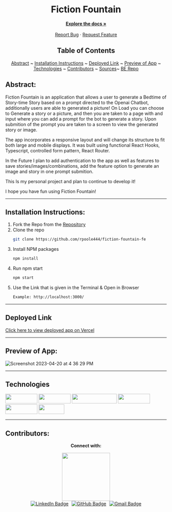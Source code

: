 <div align="center">
<h1> Fiction Fountain </h1>
</div>
  <p align="center">
    <a href="https://github.com/rpoole444/fiction-fountain-fe"><strong>Explore the docs »</strong></a>
    <br />
    <br />
    <a href="https://github.com/rpoole444/fiction-fountain-fe/issues">Report Bug</a>
    ·
    <a href="[https://github.com/rpoole444/fiction-fountain-fe/issues](https://github.com/rpoole444/fiction-fountain-fe/issues)">Request Feature</a>
  </p>

</div>

<div align="center">

## Table of Contents

[Abstract](#abstract) ~
[Installation Instructions](#installation-instructions) ~
[Deployed Link](#deployed-link) ~
[Preview of App](#preview-of-app) ~
[Technologies](#technologies) ~
[Contributors](#contributors) ~
[Sources](#sources)~
[BE Repo](https://github.com/grant-guru/grant_guru_be)

</div>

<div>

## Abstract:

[//]: <> (Briefly describe what you built and its features. What problem is the app solving? How does this application solve that problem?)

  Fiction Fountain is an application that allows a user to generate a Bedtime of Story-time Story based on a prompt directed to the Openai Chatbot, additionally users are able to generated a picture!  On Load you can choose to Generate a story or a picture, and then you are taken to a page with and input where you can add a prompt for the bot to generate a story.  Upon submition of the prompt you are taken to a screen to view the generated story or image.

  The app incorporates a responsive layout and will change its structure to fit both large and mobile displays. It was built using functional React Hooks, Typescript, controlled form pattern, React Router. 

  In the Future I plan to add authentication to the app as well as features to save stories/images/combinations, add the feature option to generate an image and story in one prompt submition.
  
This Is my personal project and plan to continue to develop it!

I hope you have fun using Fiction Fountain!

  
</div>

---

## Installation Instructions:

[//]: <> (What steps does a person have to take to get your app cloned down and running?)

1. Fork the Repo from the [Repository](https://github.com/grant-guru/grant-guru-fe)
2. Clone the repo
   ```sh
   git clone https://github.com/rpoole444/fiction-fountain-fe
   ```
3. Install NPM packages
   ```sh
   npm install
   ```
4. Run npm start
   ```sh
   npm start
   ```
5. Use the Link that is given in the Terminal & Open in Browser
   ```sh
   Example: http://localhost:3000/
   ```

---
  
## Deployed Link

[Click here to view deployed app on Vercel](https://fiction-fountain-fe.vercel.app/)

---

## Preview of App:
[//]: <> (Provide ONE gif or screenshot of your application - choose the "coolest" piece of functionality to show off.)


![Screenshot 2023-04-20 at 4 36 29 PM](https://user-images.githubusercontent.com/111818942/233493060-17a69326-c2ca-4121-a0bf-34d2f0970b59.png)


---

## Technologies

<div>
  <img src="https://img.shields.io/badge/TS-Typescript-blue" width="100" height="30" >
  <img src="https://img.shields.io/badge/-react-333333?logo=react&style=for-the-badge" width="100" height="30"/>
  <img src="https://img.shields.io/badge/-react%20router-f44250?logo=react%20router&logoColor=white&style=for-the-badge" width="140" height="30"/>
  <img src="https://img.shields.io/badge/-CSS3-315780?logo=css3&style=for-the-badge" width="100" height="30"/>
  <img src="https://img.shields.io/badge/-HTML-315780?logo=html&style=for-the-badge" width="100" height="30"/>
  <img src="https://img.shields.io/badge/-npm-c12127?logo=npm&logoColor=white&style=for-the-badge" width="80"  height="30"/>
</div>

---

## Contributors:

[//]: <> (Who worked on this application? Link to their GitHubs.)

<div align="center">
  <p><strong>Connect with:</strong></p>
  <div style="display: flex; justify-content: center;">
    <img src="https://user-images.githubusercontent.com/111818942/233493369-1b94cce7-0813-4dbc-aff0-046afef9b78d.jpg" height="150" width="150">
  </div>
  <div style="display: flex; justify-content: center; gap: 10px;">
    <a href="https://www.linkedin.com/in/reid-poole/"> 
      <img src="https://img.shields.io/badge/LinkedIn-blue?style=for-the-badge&logo=linkedin&logoColor=white" alt="LinkedIn Badge"/>
    </a>
    <a href="https://github.com/rpoole444">
      <img src="https://img.shields.io/badge/-github-black?style=for-the-badge&logo=github&logoColor=white" alt="GitHub Badge">
    </a>
    <a href="mailto: poole.reid@gmail.com">
      <img src="https://img.shields.io/badge/-gmail-red?style=for-the-badge&logo=gmail&logoColor=white" alt="Gmail Badge">
    </a>
  </div>
</div>





